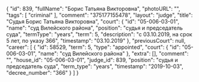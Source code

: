 {
    "id": 839,
    "fullName": "Борис Татьяна Викторовна",
    "photoURL": "",
    "tags": [
        "criminal"
    ],
    "comment": "375177155478",
    "layout": "judge",
    "title": "Судья Борис Татьяна Викторовна",
    "court": {
        "id": "05-006-03-01",
        "name": "суд Вилейского района",
        "position": "судья и председатель суда",
        "termType": "years",
        "term": 5,
        "description": "c 03.10.2019, на срок 5 лет, по указу 366",
        "timestamp": "03.10.2019"
    },
    "previousCourt": null,
    "career": [
        {
            "id": 58529,
            "term": 5,
            "type": "appointed",
            "court": {
                "id": "05-006-03-01",
                "name": "суд Вилейского района"
            },
            "extra": [],
            "comment": "",
            "house_id": "05-006-03-01",
            "judge_id": 839,
            "position": "судья и председатель суда",
            "term_type": "years",
            "timestamp": "2019-10-03",
            "decree_number": "366"
        }
    ]
}